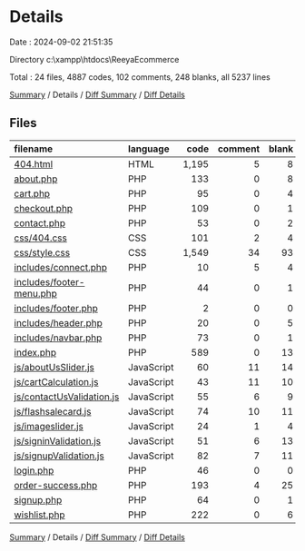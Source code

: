 # Details

Date : 2024-09-02 21:51:35

Directory c:\\xampp\\htdocs\\ReeyaEcommerce

Total : 24 files,  4887 codes, 102 comments, 248 blanks, all 5237 lines

[Summary](results.md) / Details / [Diff Summary](diff.md) / [Diff Details](diff-details.md)

## Files
| filename | language | code | comment | blank | total |
| :--- | :--- | ---: | ---: | ---: | ---: |
| [404.html](/404.html) | HTML | 1,195 | 5 | 8 | 1,208 |
| [about.php](/about.php) | PHP | 133 | 0 | 8 | 141 |
| [cart.php](/cart.php) | PHP | 95 | 0 | 4 | 99 |
| [checkout.php](/checkout.php) | PHP | 109 | 0 | 1 | 110 |
| [contact.php](/contact.php) | PHP | 53 | 0 | 2 | 55 |
| [css/404.css](/css/404.css) | CSS | 101 | 2 | 4 | 107 |
| [css/style.css](/css/style.css) | CSS | 1,549 | 34 | 93 | 1,676 |
| [includes/connect.php](/includes/connect.php) | PHP | 10 | 5 | 4 | 19 |
| [includes/footer-menu.php](/includes/footer-menu.php) | PHP | 44 | 0 | 1 | 45 |
| [includes/footer.php](/includes/footer.php) | PHP | 2 | 0 | 0 | 2 |
| [includes/header.php](/includes/header.php) | PHP | 20 | 0 | 5 | 25 |
| [includes/navbar.php](/includes/navbar.php) | PHP | 73 | 0 | 1 | 74 |
| [index.php](/index.php) | PHP | 589 | 0 | 13 | 602 |
| [js/aboutUsSlider.js](/js/aboutUsSlider.js) | JavaScript | 60 | 11 | 14 | 85 |
| [js/cartCalculation.js](/js/cartCalculation.js) | JavaScript | 43 | 11 | 10 | 64 |
| [js/contactUsValidation.js](/js/contactUsValidation.js) | JavaScript | 55 | 6 | 9 | 70 |
| [js/flashsalecard.js](/js/flashsalecard.js) | JavaScript | 74 | 10 | 11 | 95 |
| [js/imageslider.js](/js/imageslider.js) | JavaScript | 24 | 1 | 4 | 29 |
| [js/signinValidation.js](/js/signinValidation.js) | JavaScript | 51 | 6 | 13 | 70 |
| [js/signupValidation.js](/js/signupValidation.js) | JavaScript | 82 | 7 | 11 | 100 |
| [login.php](/login.php) | PHP | 46 | 0 | 0 | 46 |
| [order-success.php](/order-success.php) | PHP | 193 | 4 | 25 | 222 |
| [signup.php](/signup.php) | PHP | 64 | 0 | 1 | 65 |
| [wishlist.php](/wishlist.php) | PHP | 222 | 0 | 6 | 228 |

[Summary](results.md) / Details / [Diff Summary](diff.md) / [Diff Details](diff-details.md)